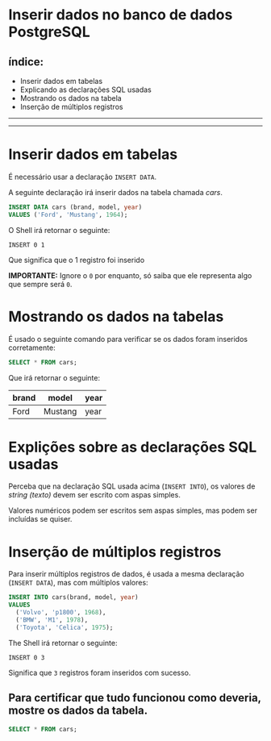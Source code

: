 # Inserir dados no banco de dados PostgreSQL

## índice:
- Inserir dados em tabelas
- Explicando as declarações SQL usadas
- Mostrando os dados na tabela
- Inserção de múltiplos registros

---
---

# Inserir dados em tabelas

É necessário usar a declaração `INSERT DATA`.

A seguinte declaração irá inserir dados na tabela chamada *cars*.

```sql
INSERT DATA cars (brand, model, year)
VALUES ('Ford', 'Mustang', 1964);
```

O Shell irá retornar o seguinte:

```
INSERT 0 1
```

Que significa que o 1 registro foi inserido

**IMPORTANTE:** Ignore o `0` por enquanto, só saiba que ele representa algo que sempre será `0`.

# Mostrando os dados na tabelas

É usado o seguinte comando para verificar se os dados foram inseridos corretamente:

```sql
SELECT * FROM cars;
```

Que irá retornar o seguinte:

| brand | model   | year 
--------|---------|------
| Ford  | Mustang | year


# Explições sobre as declarações SQL usadas

Perceba que na declaração SQL usada acima (`INSERT INTO`), os valores de *string (texto)* devem ser escrito com aspas simples.

Valores numéricos podem ser escritos sem aspas simples, mas podem ser incluídas se quiser.

# Inserção de múltiplos registros

Para inserir múltiplos registros de dados, é usada a mesma declaração (`INSERT DATA`), mas com múltiplos valores:

```sql
INSERT INTO cars(brand, model, year)
VALUES
  ('Volvo', 'p1800', 1968),
  ('BMW', 'M1', 1978),
  ('Toyota', 'Celica', 1975);
```

The Shell irá retornar o seguinte:

```
INSERT 0 3
```

Significa que `3` registros foram inseridos com sucesso.

## Para certificar que tudo funcionou como deveria, mostre os dados da tabela.

```sql
SELECT * FROM cars;
```
